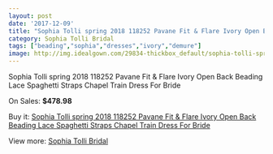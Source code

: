 ```yaml
---
layout: post
date: '2017-12-09'
title: "Sophia Tolli spring 2018 118252 Pavane Fit & Flare Ivory Open Back Beading Lace Spaghetti Straps Chapel Train Dress For Bride"
category: Sophia Tolli Bridal
tags: ["beading","sophia","dresses","ivory","demure"]
image: http://img.idealgown.com/29834-thickbox_default/sophia-tolli-spring-2018-118252-pavane-fit-flare-ivory-open-back-beading-lace-spaghetti-straps-chapel-train-dress-for-bride.jpg
---
```

Sophia Tolli spring 2018 118252 Pavane Fit & Flare Ivory Open Back Beading Lace Spaghetti Straps Chapel Train Dress For Bride

On Sales: **$478.98**
<a href="https://www.idealgown.com/en/sophia-tolli-bridal/11180-sophia-tolli-spring-2018-118252-pavane-fit-flare-ivory-open-back-beading-lace-spaghetti-straps-chapel-train-dress-for-bride.html"><amp-img layout="responsive" width="600" height="600" src="//img.idealgown.com/29834-thickbox_default/sophia-tolli-spring-2018-118252-pavane-fit-flare-ivory-open-back-beading-lace-spaghetti-straps-chapel-train-dress-for-bride.jpg" alt="Sophia Tolli spring 2018 118252 Pavane Fit & Flare Ivory Open Back Beading Lace Spaghetti Straps Chapel Train Dress For Bride 0" /></a>
<a href="https://www.idealgown.com/en/sophia-tolli-bridal/11180-sophia-tolli-spring-2018-118252-pavane-fit-flare-ivory-open-back-beading-lace-spaghetti-straps-chapel-train-dress-for-bride.html"><amp-img layout="responsive" width="600" height="600" src="//img.idealgown.com/29838-thickbox_default/sophia-tolli-spring-2018-118252-pavane-fit-flare-ivory-open-back-beading-lace-spaghetti-straps-chapel-train-dress-for-bride.jpg" alt="Sophia Tolli spring 2018 118252 Pavane Fit & Flare Ivory Open Back Beading Lace Spaghetti Straps Chapel Train Dress For Bride 1" /></a>
<a href="https://www.idealgown.com/en/sophia-tolli-bridal/11180-sophia-tolli-spring-2018-118252-pavane-fit-flare-ivory-open-back-beading-lace-spaghetti-straps-chapel-train-dress-for-bride.html"><amp-img layout="responsive" width="600" height="600" src="//img.idealgown.com/29837-thickbox_default/sophia-tolli-spring-2018-118252-pavane-fit-flare-ivory-open-back-beading-lace-spaghetti-straps-chapel-train-dress-for-bride.jpg" alt="Sophia Tolli spring 2018 118252 Pavane Fit & Flare Ivory Open Back Beading Lace Spaghetti Straps Chapel Train Dress For Bride 2" /></a>
<a href="https://www.idealgown.com/en/sophia-tolli-bridal/11180-sophia-tolli-spring-2018-118252-pavane-fit-flare-ivory-open-back-beading-lace-spaghetti-straps-chapel-train-dress-for-bride.html"><amp-img layout="responsive" width="600" height="600" src="//img.idealgown.com/29836-thickbox_default/sophia-tolli-spring-2018-118252-pavane-fit-flare-ivory-open-back-beading-lace-spaghetti-straps-chapel-train-dress-for-bride.jpg" alt="Sophia Tolli spring 2018 118252 Pavane Fit & Flare Ivory Open Back Beading Lace Spaghetti Straps Chapel Train Dress For Bride 3" /></a>
<a href="https://www.idealgown.com/en/sophia-tolli-bridal/11180-sophia-tolli-spring-2018-118252-pavane-fit-flare-ivory-open-back-beading-lace-spaghetti-straps-chapel-train-dress-for-bride.html"><amp-img layout="responsive" width="600" height="600" src="//img.idealgown.com/29835-thickbox_default/sophia-tolli-spring-2018-118252-pavane-fit-flare-ivory-open-back-beading-lace-spaghetti-straps-chapel-train-dress-for-bride.jpg" alt="Sophia Tolli spring 2018 118252 Pavane Fit & Flare Ivory Open Back Beading Lace Spaghetti Straps Chapel Train Dress For Bride 4" /></a>

Buy it: [Sophia Tolli spring 2018 118252 Pavane Fit & Flare Ivory Open Back Beading Lace Spaghetti Straps Chapel Train Dress For Bride](https://www.idealgown.com/en/sophia-tolli-bridal/11180-sophia-tolli-spring-2018-118252-pavane-fit-flare-ivory-open-back-beading-lace-spaghetti-straps-chapel-train-dress-for-bride.html "Sophia Tolli spring 2018 118252 Pavane Fit & Flare Ivory Open Back Beading Lace Spaghetti Straps Chapel Train Dress For Bride")

View more: [Sophia Tolli Bridal](https://www.idealgown.com/en/52-sophia-tolli-bridal "Sophia Tolli Bridal")
